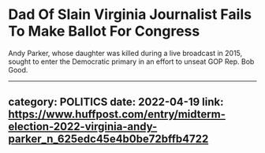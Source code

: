 # Dad Of Slain Virginia Journalist Fails To Make Ballot For Congress

Andy Parker, whose daughter was killed during a live broadcast in 2015, sought to enter the Democratic primary in an effort to unseat GOP Rep. Bob Good.

---
category: POLITICS
date: 2022-04-19
link: https://www.huffpost.com/entry/midterm-election-2022-virginia-andy-parker_n_625edc45e4b0be72bffb4722
---

